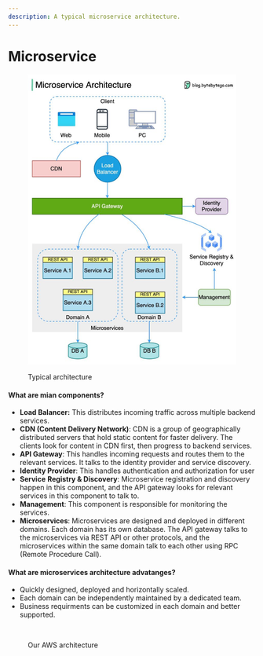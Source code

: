 ```yaml
---
description: A typical microservice architecture.
---
```


# Microservice

<figure><img src="../.gitbook/assets/image (7).png" alt=""><figcaption><p>Typical architecture</p></figcaption></figure>

#### What are mian components?

* **Load Balancer:** This distributes incoming traffic across multiple backend services.
* **CDN (Content Delivery Network)**: CDN is a group of geographically distributed servers that hold static content for faster delivery. The clients look for content in CDN first, then progress to backend services.
* **API Gateway**: This handles incoming requests and routes them to the relevant services. It talks to the identity provider and service discovery.
* **Identity Provider**: This handles authentication and authorization for user
* **Service** **Registry & Discovery**: Microservice registration and discovery happen in this component, and the API gateway looks for relevant services in this component to talk to.
* **Management**: This component is responsible for monitoring the services.
* **Microservices**: Microservices are designed and deployed in different domains. Each domain has its own database. The API gateway talks to the microservices via REST API or other protocols, and the microservices within the same domain talk to each other using RPC (Remote Procedure Call).

#### What are microservices architecture advatanges?

* Quickly designed, deployed and horizontally scaled.
* Each domain can be independently maintained by a dedicated team.
* Business requirments can be customized in each domain and better supported.

<figure><img src="https://lh5.googleusercontent.com/axSRzD0no2BNCYASAcDWXrvVpM1XcSL80mP4WQ0xs8P6vksJgMfbjoP70fsBmOLGm7kDTyRnUOumzuRqBkUm678p9UXHaIfdkQUnwG77GMghUb9qsMB5II4AFHK7NPjJsH9Kx44vhWj5k1cD8X9UiLo" alt=""><figcaption><p>Our AWS architecture</p></figcaption></figure>
